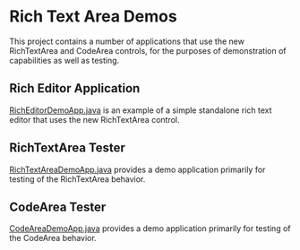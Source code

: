 # Rich Text Area Demos

This project contains a number of applications that use the new RichTextArea and CodeArea controls,
for the purposes of demonstration of capabilities as well as testing.


## Rich Editor Application

[RichEditorDemoApp.java](src/com/oracle/demo/rich/editor/RichEditorDemoApp.java)
is an example of a simple standalone rich text editor that uses the new RichTextArea control.



## RichTextArea Tester

[RichTextAreaDemoApp.java](src/com/oracle/demo/rich/rta/RichTextAreaDemoApp.java)
provides a demo application primarily for testing of the RichTextArea behavior.



## CodeArea Tester

[CodeAreaDemoApp.java](src/com/oracle/demo/rich/codearea/CodeAreaDemoApp.java)
provides a demo application primarily for testing of the CodeArea behavior.

